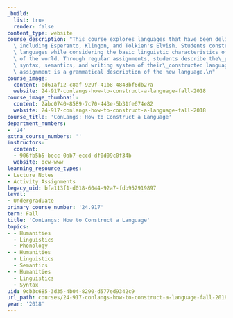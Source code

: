 ```yaml
---
_build:
  list: true
  render: false
content_type: website
course_description: "This course explores languages that have been deliberately constructed,\
  \ including Esperanto, Klingon, and Tolkien's Elvish. Students construct their own\
  \ languages while considering the basic linguistic characteristics of various languages\
  \ of the world. Through regular assignments, students describe the\_phonology, morphology,\
  \ syntax, semantics, and writing system of their\_constructed language. The final\
  \ assignment is a grammatical description of the new language.\n"
course_image:
  content: ed61af12-c8af-929f-41b8-4843bf6db27a
  website: 24-917-conlangs-how-to-construct-a-language-fall-2018
course_image_thumbnail:
  content: 2abc0740-8589-7c70-443e-5b31fe674e82
  website: 24-917-conlangs-how-to-construct-a-language-fall-2018
course_title: 'ConLangs: How to Construct a Language'
department_numbers:
- '24'
extra_course_numbers: ''
instructors:
  content:
  - 906fb5b5-becc-0ab7-eccd-df0d09c0f34b
  website: ocw-www
learning_resource_types:
- Lecture Notes
- Activity Assignments
legacy_uid: bfa113f1-d018-6044-92a7-fdb952919897
level:
- Undergraduate
primary_course_number: '24.917'
term: Fall
title: 'ConLangs: How to Construct a Language'
topics:
- - Humanities
  - Linguistics
  - Phonology
- - Humanities
  - Linguistics
  - Semantics
- - Humanities
  - Linguistics
  - Syntax
uid: 9cb3c685-3d35-4b04-8290-d577ed9342c9
url_path: courses/24-917-conlangs-how-to-construct-a-language-fall-2018
year: '2018'
---
```

